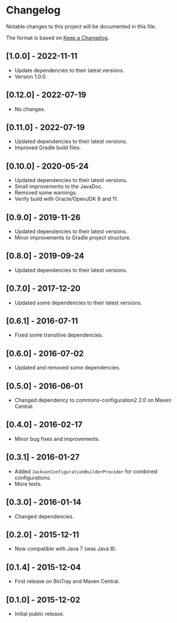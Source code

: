 # Changelog
Notable changes to this project will be documented in this file.

The format is based on [Keep a Changelog](https://keepachangelog.com/en/1.0.0/).

## [1.0.0] - 2022-11-11

- Update dependencies to their latest versions.
- Version 1.0.0.

## [0.12.0] - 2022-07-19

- No changes.

## [0.11.0] - 2022-07-19

- Updated dependencies to their latest versions.
- Improved Gradle build files.

## [0.10.0] - 2020-05-24

- Updated dependencies to their latest versions.
- Small improvements to the JavaDoc.
- Removed some warnings.
- Verify build with Oracle/OpenJDK 8 and 11.

## [0.9.0] - 2019-11-26

- Updated dependencies to their latest versions.
- Minor improvements to Gradle project structure.

## [0.8.0] - 2019-09-24

- Updated dependencies to their latest versions.

## [0.7.0] - 2017-12-20

- Updated some dependencies to their latest versions.

## [0.6.1] - 2016-07-11

- Fixed some transitive dependencies.

## [0.6.0] - 2016-07-02

- Updated and removed some dependencies.

## [0.5.0] - 2016-06-01

- Changed dependency to commons-configuration2 2.0 on Maven Central.

## [0.4.0] - 2016-02-17

- Minor bug fixes and improvements.

## [0.3.1] - 2016-01-27

- Added `JacksonConfigurationBuilderProvider` for combined configurations.
- More tests.

## [0.3.0] - 2016-01-14

- Changed dependencies.

## [0.2.0] - 2015-12-11

- Now compatible with Java 7 (was Java 8).

## [0.1.4] - 2015-12-04

- First release on BinTray and Maven Central.

## [0.1.0] - 2015-12-02

- Initial public release.

